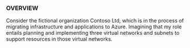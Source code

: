 ### OVERVIEW
Consider the fictional organization Contoso Ltd, which is in the process of migrating infrastructure and applications to Azure. Imagining that my role entails planning and implementing three virtual networks and subnets to support resources in those virtual networks.
